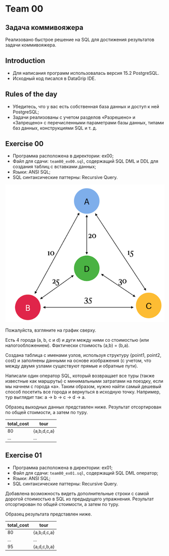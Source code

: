 # Team 00

## Задача коммивояжера

Реализовано быстрое решение на SQL для достижения результатов задачи коммивояжера.

## Introduction

- Для написания программ использовалась версия 15.2 PostgreSQL.
- Исходный код писался в DataGrip IDE.

## Rules of the day

- Убедитесь, что у вас есть собственная база данных и доступ к ней PostgreSQL;
- Задачи реализованы с учетом разделов «Разрешено» и «Запрещено» с перечисленными параметрами базы данных, типами баз данных, конструкциями SQL и т. д.

## Exercise 00

- Программа расположена в директории: ex00;
- Файл для сдачи: `team00_ex00.sql`, содержащий SQL DML и DDL для создания таблиц с вставками данных;
- Языки: ANSI SQL;
- SQL синтаксические паттерны: Recursive Query.

![T00_02](misc/images/T00_02.png)

Пожалуйста, взгляните на график сверху.

Есть 4 города (a, b, c и d) и дуги между ними со стоимостью (или налогообложением). Фактически стоимость (a,b) = (b,a).

Создана таблица с именами узлов, используя структуру {point1, point2, cost} и заполнены данными на основе изображения (с учетом, что между двумя узлами существуют прямые и обратные пути).

Написали один оператор SQL, который возвращает все туры (также известные как маршруты) с минимальными затратами на поездку, если мы начнем с города «а». Таким образом, нужно найти самый дешевый способ посетить все города и вернуться в исходную точку. Например, тур выглядит так: a -> b -> c -> d -> a.

Образец выходных данных представлен ниже. Результат отсортирован по общей стоимости, а затем по туру.

| total_cost | tour |
| ------ | ------ |
| 80 | {a,b,d,c,a} |
| ... | ... |

## Exercise 01

- Программа расположена в директории: ex01;
- Файл для сдачи: `team00_ex01.sql`, содержащий SQL DML оператор;
- Языки: ANSI SQL;
- SQL синтаксические паттерны: Recursive Query.

Добавлена возможность видеть дополнительные строки с самой дорогой стоимостью в SQL из предыдущего упражнения. Результат отсортирован по общей стоимости, а затем по туру.

Образец результата представлен ниже. 

| total_cost | tour |
| ------ | ------ |
| 80 | {a,b,d,c,a} |
| ... | ... |
| 95 | {a,d,c,b,a} |
